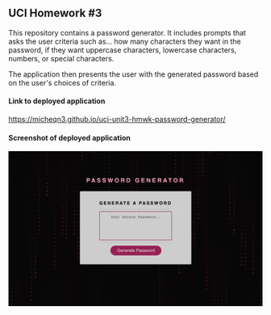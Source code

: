 ## UCI Homework #3

This repository contains a password generator. It includes prompts that asks the user criteria such as...
how many characters they want in the password, if they want uppercase characters, lowercase characters, numbers,
or special characters. 

The application then presents the user with the generated password based on the user's choices of criteria. 

#### Link to deployed application

https://micheqn3.github.io/uci-unit3-hmwk-password-generator/


#### Screenshot of deployed application 

![Screenshot](/Assets/password-gen-screenshot2.png)



